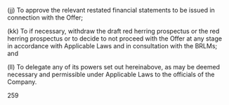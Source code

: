 (jj) To approve the relevant restated financial statements to be issued in connection with the Offer;

(kk) To if necessary, withdraw the draft red herring prospectus or the red herring prospectus or to decide to not proceed with the Offer at any stage in accordance with Applicable Laws and in consultation with the BRLMs; and

(ll) To delegate any of its powers set out hereinabove, as may be deemed necessary and permissible under Applicable Laws to the officials of the Company.

259